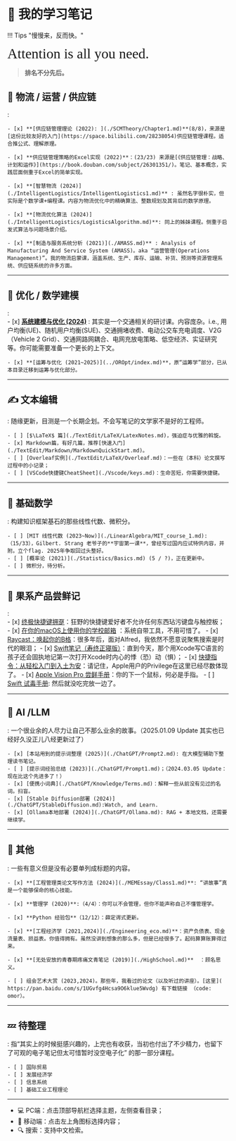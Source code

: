 # 📒 我的学习笔记

!!! Tips "慢慢来，反而快。"

<font size = 6 face = "SnellRoundHand" >Attention is all you need.</font>

> **排名不分先后。**

## 🚛 物流 / 运营 / 供应链
:    

    - [x] **[供应链管理理论 (2022): ](./SCMTheory/Chapter1.md)**(8/8)，来源是[这份比较友好的入门](https://space.bilibili.com/28238054)供应链管理课程。适合推公式、理解原理。
    
    - [x] **供应链管理策略的Excel实现 (2022)**：(23/23) 来源是[《供应链管理：战略、计划和运作》](https://book.douban.com/subject/26301351/)。笔记、基本概念，实践层面侧重于Excel的简单实现。

    - [x] **[智慧物流 (2024)](./IntelligentLogistics/IntelligentLogistics1.md)** : 虽然名字很朴实，但实际是个数学课+编程课。内容为物流优化中的精确算法、整数规划及其背后的数学原理。
    
    - [x] **[物流优化算法 (2024)](./IntelligentLogistics/LogisticsAlgorithm.md)**: 同上的姊妹课程。侧重于启发式算法与问题场景介绍。
    
    - [x] **[制造与服务系统分析 (2021)](./AMASS.md)** : Analysis of Manufacturing And Service System (AMASS)。aka “运营管理(Operations Management)”。我的物流启蒙课，涵盖系统、生产、库存、运输、补货、预测等资源管理系统、供应链系统的许多方面。

---

## 🎲 优化 / 数学建模
:   
    - [x] **[系统建模与优化 (2024)](./TeamMeeting/0922Fri.md)** : 其实是一个交通相关的研讨课。内容庞杂。i.e., 用户均衡(UE)、随机用户均衡(SUE)、交通拥堵收费、电动公交车充电调度、V2G（Vehicle 2 Grid）、交通网路网耦合、电网充放电策略、低空经济、实证研究等。你可能需要准备一个更长的上下文。

    - [x] **[运筹与优化 (2021~2025)](../OROpt/index.md)**，原“运筹学”部分，已从本目录迁移到运筹与优化部分。 

---

## ✍️ 文本编辑
:   随缘更新，目测是一个长期企划。不会写笔记的文学家不是好的工程师。

    - [ ] [$\LaTeX$ 篇](./TextEdit/LaTeX/LatexNotes.md)，强迫症与优雅的斡旋。
    - [x] Markdown篇，有好几篇，推荐[快速入门](./TextEdit/Markdown/MarkdownQuickStart.md)。
    - [ ] [Overleaf实例](./TextEdit/LaTeX/Overleaf.md)：一些在（本科）论文撰写过程中的小记录；
    - [ ] [VSCode快捷键CheatSheet](./Vscode/keys.md)：生命苦短，你需要快捷键。

---

## 🥺 基础数学
:   构建知识框架基石的那些线性代数、微积分。

    - [ ] [MIT 线性代数 (2023~Now)](./LinearAlgebra/MIT_course_1.md):（15/33），Gilbert. Strang 老爷子的**宇宙第一课**，曾经写过国内应试特供内容，并附。立个flag. 2025年争取回过头整好。
    - [ ] [概率论 (2021)](./Statistics/Basics.md) (5 / ?)，正在更新中。
    - [ ] 微积分，待分析。

---

## 🍎 果系产品尝鲜记
:   
    - [x] [终极快捷键拥趸](./Swift/Keyshortcuts.md)：狂野的快捷键爱好者不允许任何东西玷污键盘与触控板；
    - [x] [在你的macOS上使用你的学校邮箱](./Swift/About_mail.md) ：系统自带工具，不用可惜了。
    - [x] [Raycast：唤起你的B格](./Swift/Ray.md)：很多年后，面对Alfred，我依然不愿意说聚焦搜索是时代的眼泪；
    - [x] [Swift笔记（寿终正寝版）](./Swift/SwiftBasics.md)：直到今天，那个用Xcode写C语言的孩子还会固执地记第一次打开Xcode时内心的悸（恐）动（惧）；
    - [x] [快捷指令：从轻松入门到入土为安](./Swift/Shortcuts.md)：请记住，Apple用户的Privilege在这里已经尽数体现了。
    - [x] [Apple Vision Pro 尝鲜手册](./Swift/AppleVisionPro.md)：你的下一个鼠标，何必是手指。
    - [ ] [Swift 试毒手册](./Swift/SwiftBasics.md): 然后就没吃完放一边了。

---


## 🤖 AI /LLM
:   一个很业余的人尽力让自己不那么业余的故事。（2025.01.09 Update 其实也已经好久没正儿八经更新过了）

    - [x] [本站用到的提示词整理 (2025)](./ChatGPT/Prompt2.md): 在大模型辅助下整理读书笔记。
    - [ ] [提示词经验总结 (2023)](./ChatGPT/Prompt1.md)；（2024.03.05 Update：现在比这个先进多了！）
    - [x] [便携小词典](./ChatGPT/Knowledge/Terms.md)：解释一些从前没有见过的名词。扫盲。
    - [x] [Stable Diffusion部署 (2024)](./ChatGPT/StableDiffusion.md):Watch, and Learn. 
    - [x] [Ollama本地部署 (2024)](./ChatGPT/Ollama.md): RAG + 本地文档，还需要继续学。

---

## 👻 其他
:   一些有意义但是没有必要单列成标题的内容。

    - [x] **[工程管理类论文写作方法 (2024)](./MEMEssay/Class1.md)**: “讲故事”真是一个能够保命的核心技能。

    - [x] **管理学 (2020)**:（4/4）：你可以不会管理，但你不能声称自己不懂管理学。

    - [x] **Python 经验包**（12/12）：薛定谔式更新。

    - [x] **[工程经济学 (2021,2024)](./Engineering_eco.md)**：资产负债表、现金流量表、损益表。你值得拥有。虽然没讲到想象的那么多，但是已经很多了。起码算算账算得过来。

    - [x] **[无处安放的青春期疼痛文青笔记 (2019)](./HighSchool.md)**  ：顾名思义。
    
    - [ ] 组会艺术大赏 (2023,2024)。那些年，我看过的论文（以及听过的讲座）。[这里]( https://pan.baidu.com/s/1UGvfg4Hcsa9O6klue5Wvdg) 有下载链接 （code: omor）。

------


## 💤 待整理

:   指“其实上的时候挺感兴趣的，上完也有收获，当初也付出了不少精力，也留下了可观的电子笔记但太可惜暂时没空电子化” 的那一部分课程。

    - [ ] 国际贸易
    - [ ] 发展经济学
    - [ ] 信息系统
    - [ ] 基础工业工程理论



-----

- 💻 PC端：点击顶部导航栏选择主题，左侧查看目录；
- 📱 移动端：点击左上角图标选择内容；
- 🔍 搜索：支持中文检索。